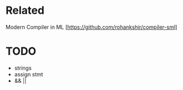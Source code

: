 Related
=======
Modern Compiler in ML [https://github.com/rohankshir/compiler-sml]

TODO
====
* strings
* assign stmt
* && ||
